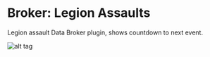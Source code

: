 # Broker: Legion Assaults
Legion assault Data Broker plugin, shows countdown to next event.

![alt tag](https://raw.githubusercontent.com/Mindii/Broker_LegionAssaults/master/screen.png)
